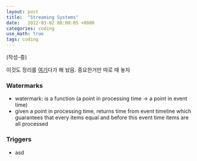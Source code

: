 ```yaml
---
layout: post
title:  "Streaming Systems"
date:   2022-03-02 08:00:05 +0800
categories: coding
use_math: true
tags: coding
---
```


(작성-중) 


이것도 정리를 [여기](https://github.com/frostbyte134/nailbrainz.github.io/issues)다가 해 놨음. 중요한거만 따로 때 놓자


### Watermarks
- watermark: is a function (a point in processing time -> a point in event time)
- given a point in processing time, returns time from event timeline which guarantees that every items equal and before this event time items are all processed

### Triggers
- asd